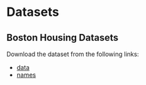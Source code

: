# Datasets

## Boston Housing Datasets

Download the dataset from the following links:

- [data](https://archive.ics.uci.edu/ml/machine-learning-databases/housing/housing.data)
- [names](https://archive.ics.uci.edu/ml/machine-learning-databases/housing/housing.names)



